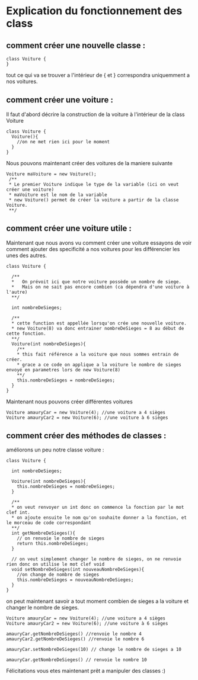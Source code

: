 Explication du fonctionnement des class
=======================================

comment créer une nouvelle classe :
-----------------------------------

```
class Voiture {
}
```

tout ce qui va se trouver a l'intérieur de { et } correspondra uniquemment a nos voitures.

comment créer une voiture :
---------------------------

Il faut d'abord décrire la construction de la voiture à l'intérieur de la class Voiture
```
class Voiture {
  Voiture(){
    //on ne met rien ici pour le moment
  }
}
```
Nous pouvons maintenant créer des voitures de la maniere suivante

```
Voiture maVoiture = new Voiture();
 /**
 * Le premier Voiture indique le type de la variable (ici on veut créer une voiture)
 * maVoiture est le nom de la variable
 * new Voiture() permet de créer la voiture a partir de la classe Voiture.
 **/
```


comment créer une voiture utile :
---------------------------------

Maintenant que nous avons vu comment créer une voiture essayons de voir comment ajouter des specificité a nos voitures
pour les différencier les unes des autres.

```
class Voiture {

  /**
  *   On prévoit ici que notre voiture possède un nombre de siege.
  *   Mais on ne sait pas encore combien (ca dépendra d'une voiture à l'autre)
  **/

  int nombreDeSieges;

  /**
  * cette function est appellée lorsqu'on crée une nouvelle voiture.
  * new Voiture(8) va donc entrainer nombreDeSieges = 8 au début de cette fonction.
  **/
  Voiture(int nombreDeSieges){
    /**
    * this fait référence a la voiture que nous sommes entrain de créer.
    * grace a ce code on applique a la voiture le nombre de sieges envoyé en parametres lors de new Voiture(8)
    **/
    this.nombreDeSieges = nombreDeSieges;
  }
}
```

Maintenant nous pouvons créer différentes voitures
```
Voiture amauryCar = new Voiture(4); //une voiture a 4 sièges
Voiture amauryCar2 = new Voiture(6); //une voiture à 6 sièges
```


comment créer des méthodes de classes :
---------------------------------------

améliorons un peu notre classe voiture :
```
class Voiture {

  int nombreDeSieges;

  Voiture(int nombreDeSieges){
    this.nombreDeSieges = nombreDeSieges;
  }

  /**
  * on veut renvoyer un int donc on commence la fonction par le mot clef int.
  * on ajoute ensuite le nom qu'on souhaite donner a la fonction, et le morceau de code correspondant
  **/
  int getNombreDeSieges(){
    // on renvoie le nombre de sieges
    return this.nombreDeSieges;
  }

  // on veut simplement changer le nombre de sieges, on ne renvoie rien donc on utilise le mot clef void
  void setNombreDeSieges(int nouveauNombreDeSieges){
    //on change de nombre de sieges
    this.nombreDeSieges = nouveauNombreDeSieges;
  }
}
```

on peut maintenant savoir a tout moment combien de sieges a la voiture et changer le nombre de sieges.

```
Voiture amauryCar = new Voiture(4); //une voiture a 4 sièges
Voiture amauryCar2 = new Voiture(6); //une voiture à 6 sièges

amauryCar.getNombreDeSieges() //renvoie le nombre 4
amauryCar2.getNombreDeSieges() //renvoie le nombre 6

amauryCar.setNombreDeSieges(10) // change le nombre de sieges a 10

amauryCar.getNombreDeSieges() // renvoie le nombre 10
```

Félicitations vous etes maintenant prêt a manipuler des classes :)
